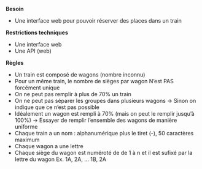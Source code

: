 **Besoin**

- Une interface web pour pouvoir réserver des places dans un train

**Restrictions techniques**

- Une interface web
- Une API (web)

**Règles** 

- Un train est composé de wagons (nombre inconnu)
- Pour un même train, le nombre de sièges par wagon N’est PAS forcément unique
- On ne peut pas remplir à plus de 70% un train
- On ne peut pas séparer les groupes dans plusieurs wagons
→ Sinon on indique que ce n’est pas possible
- Idéalement un wagon est rempli à 70% (mais on peut le remplir jusqu’à 100%) 
→ Essayer de remplir l’ensemble des wagons de manière uniforme
- Chaque train a un nom : alphanumérique plus le tiret (-), 50 caractères maximum
- Chaque wagon a une lettre
- Chaque siège du wagon est numéroté de de 1 à n et il est sufixé par la lettre du wagon
Ex. 1A, 2A, … 1B, 2A